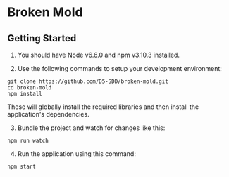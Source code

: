 # Broken Mold

## Getting Started

1. You should have Node v6.6.0 and npm v3.10.3 installed.

2. Use the following commands to setup your development environment:
```
git clone https://github.com/D5-SDD/broken-mold.git
cd broken-mold
npm install
```
These will globally install the required libraries and then install the 
application's dependencies.

3. Bundle the project and watch for changes like this:
```
npm run watch
```

4. Run the application using this command:
```
npm start
```
